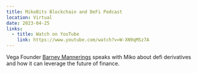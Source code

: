```yaml
---
title: MikoBits Blockchain and DeFi Podcast
location: Virtual
date: 2023-04-25
links:
  - title: Watch on YouTube
    link: https://www.youtube.com/watch?v=W-XN9qMSz7A
---
```


Vega Founder <a href="https://twitter.com/barnabee" target="_blank">Barney Mannerings</a> speaks with Miko about defi derivatives and how it can leverage the future of finance.

